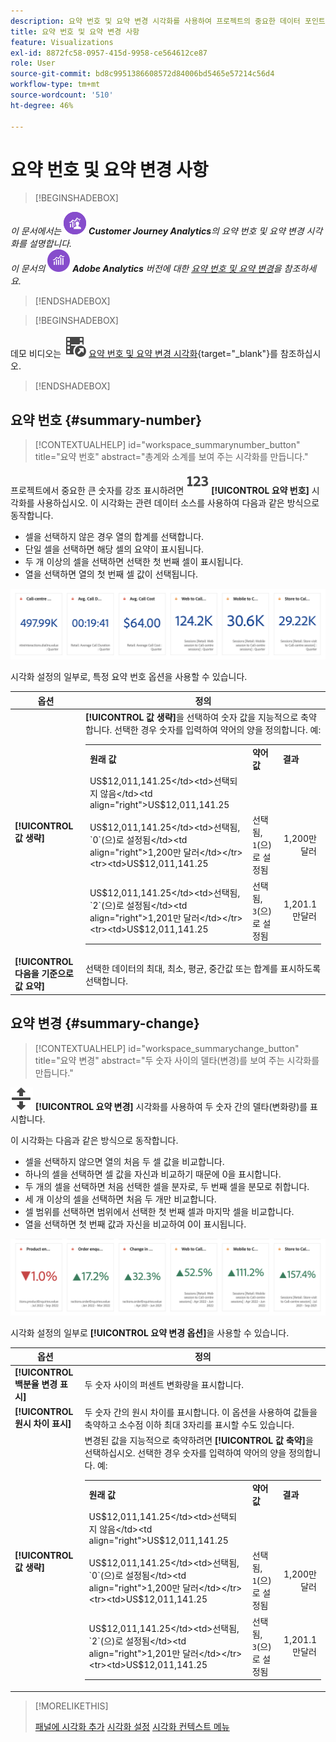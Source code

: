 ```yaml
---
description: 요약 번호 및 요약 변경 시각화를 사용하여 프로젝트의 중요한 데이터 포인트를 표시할 수 있습니다.
title: 요약 번호 및 요약 변경 사항
feature: Visualizations
exl-id: 8872fc58-0957-415d-9958-ce564612ce87
role: User
source-git-commit: bd8c9951386608572d84006bd5465e57214c56d4
workflow-type: tm+mt
source-wordcount: '510'
ht-degree: 46%

---
```


# 요약 번호 및 요약 변경 사항

>[!BEGINSHADEBOX]

_이 문서에서는_ ![CustomerJourneyAnalytics](/help/assets/icons/CustomerJourneyAnalytics.svg) _**Customer Journey Analytics**&#x200B;의 요약 번호 및 요약 변경 시각화를 설명합니다._<br/>_이 문서의_ ![AdobeAnalytics](/help/assets/icons/AdobeAnalytics.svg) _**Adobe Analytics** 버전에 대한 [요약 번호 및 요약 변경](https://experienceleague.adobe.com/en/docs/analytics/analyze/analysis-workspace/visualizations/summary-number-change)을 참조하세요._

>[!ENDSHADEBOX]

>[!BEGINSHADEBOX]

데모 비디오는 ![VideoCheckedOut](/help/assets/icons/VideoCheckedOut.svg) [요약 번호 및 요약 변경 시각화](https://video.tv.adobe.com/v/335564/?quality=12&learn=on){target="_blank"}를 참조하십시오.

>[!ENDSHADEBOX]

## 요약 번호 {#summary-number}

<!-- markdownlint-disable MD034 -->

>[!CONTEXTUALHELP]
>id="workspace_summarynumber_button"
>title="요약 번호"
>abstract="총계와 소계를 보여 주는 시각화를 만듭니다."

<!-- markdownlint-enable MD034 -->

프로젝트에서 중요한 큰 숫자를 강조 표시하려면 ![요약](/help/assets/icons/123.svg) **[!UICONTROL 요약 번호]** 시각화를 사용하십시오. 이 시각화는 관련 데이터 소스를 사용하여 다음과 같은 방식으로 동작합니다.

* 셀을 선택하지 않은 경우 열의 합계를 선택합니다.
* 단일 셀을 선택하면 해당 셀의 요약이 표시됩니다.
* 두 개 이상의 셀을 선택하면 선택한 첫 번째 셀이 표시됩니다.
* 열을 선택하면 열의 첫 번째 셀 값이 선택됩니다.

![요약 번호 시각화](asses/../assets/summary-number.png)

시각화 설정의 일부로, 특정 요약 번호 옵션을 사용할 수 있습니다.

| 옵션 | 정의 |
|--- |--- |
| **[!UICONTROL 값 생략]** | **[!UICONTROL 값 생략]**&#x200B;을 선택하여 숫자 값을 지능적으로 축약합니다. 선택한 경우 숫자를 입력하여 약어의 양을 정의합니다. 예: <br/><table><tr><td>**원래 값**</td><td>**약어 값**</td><td>**결과**</td></tr><tr><td>US$12,011,141.25</td><td>선택되지 않음</td><td  align="right">US$12,011,141.25</td></tr><tr><td>US$12,011,141.25</td><td>선택됨, `0`(으)로 설정됨</td><td align="right">1,200만 달러</td></tr><tr><td>US$12,011,141.25</td><td> 선택됨, `1`(으)로 설정됨</td><td  align="right">1,200만 달러</td></tr><tr><td>US$12,011,141.25</td><td>선택됨, `2`(으)로 설정됨</td><td align="right">1,201만 달러</td></tr><tr><td>US$12,011,141.25</td><td>선택됨, `3`(으)로 설정됨</td><td align="right">1,201.1만달러</td></tr></table> |
| **[!UICONTROL 다음을 기준으로 값 요약]** | 선택한 데이터의 최대, 최소, 평균, 중간값 또는 합계를 표시하도록 선택합니다. |

## 요약 변경 {#summary-change}

<!-- markdownlint-disable MD034 -->

>[!CONTEXTUALHELP]
>id="workspace_summarychange_button"
>title="요약 변경"
>abstract="두 숫자 사이의 델타(변경)를 보여 주는 시각화를 만듭니다."

<!-- markdownlint-enable MD034 -->


![MoveUpDown](/help/assets/icons/MoveUpDown.svg) **[!UICONTROL 요약 변경]** 시각화를 사용하여 두 숫자 간의 델타(변화량)를 표시합니다. <!-- This is applicable for AA, not CJA: The green and red color of the Summary Change can be controlled through [custom event polarity](https://experienceleague.adobe.com/docs/analytics/admin/admin-tools/success-events/success-event.html) or a calculated metric's [Show Upward Trend As](https://experienceleague.adobe.com/docs/analytics/components/calculated-metrics/calcmetric-workflow/cm-build-metrics.html) option.-->

<!--
The green and red color of the Summary Change can be controlled through [custom event polarity](https://experienceleague.adobe.com/docs/analytics/admin/admin/c-manage-report-suites/c-edit-report-suites/conversion-var-admin/c-success-events/success-event.md) or a calculated metric's [Show Upward Trend As](https://experienceleague.adobe.com/docs/analytics/components/calculated-metrics/calcmetric-workflow/cm-build-metrics.html) option.
-->

이 시각화는 다음과 같은 방식으로 동작합니다.

* 셀을 선택하지 않으면 열의 처음 두 셀 값을 비교합니다.
* 하나의 셀을 선택하면 셀 값을 자신과 비교하기 때문에 0을 표시합니다.
* 두 개의 셀을 선택하면 처음 선택한 셀을 분자로, 두 번째 셀을 분모로 취합니다.
* 세 개 이상의 셀을 선택하면 처음 두 개만 비교합니다.
* 셀 범위를 선택하면 범위에서 선택한 첫 번째 셀과 마지막 셀을 비교합니다.
* 열을 선택하면 첫 번째 값과 자신을 비교하여 0이 표시됩니다.


![두 숫자 간의 델타를 보여 주는 요약 변경 시각화](assets/summary-change.png)


시각화 설정의 일부로 **[!UICONTROL 요약 변경 옵션]**&#x200B;을 사용할 수 있습니다.

| 옵션 | 정의 |
|--- |--- |
| **[!UICONTROL 백분율 변경 표시]** | 두 숫자 사이의 퍼센트 변화량을 표시합니다. |
| **[!UICONTROL 원시 차이 표시]** | 두 숫자 간의 원시 차이를 표시합니다. 이 옵션을 사용하여 값들을 축약하고 소수점 이하 최대 3자리를 표시할 수도 있습니다. |
| **[!UICONTROL 값 생략]** | 변경된 값을 지능적으로 축약하려면 **[!UICONTROL 값 축약]**&#x200B;을 선택하십시오. 선택한 경우 숫자를 입력하여 약어의 양을 정의합니다. 예: <br/><table><tr><td>**원래 값**</td><td>**약어 값**</td><td>**결과**</td></tr><tr><td>US$12,011,141.25</td><td>선택되지 않음</td><td  align="right">US$12,011,141.25</td></tr><tr><td>US$12,011,141.25</td><td>선택됨, `0`(으)로 설정됨</td><td align="right">1,200만 달러</td></tr><tr><td>US$12,011,141.25</td><td> 선택됨, `1`(으)로 설정됨</td><td  align="right">1,200만 달러</td></tr><tr><td>US$12,011,141.25</td><td>선택됨, `2`(으)로 설정됨</td><td align="right">1,201만 달러</td></tr><tr><td>US$12,011,141.25</td><td>선택됨, `3`(으)로 설정됨</td><td align="right">1,201.1만달러</td></tr></table> |

>[!MORELIKETHIS]
>
>[패널에 시각화 추가](/help/analysis-workspace/visualizations/freeform-analysis-visualizations.md#add-visualizations-to-a-panel)
>[시각화 설정](/help/analysis-workspace/visualizations/freeform-analysis-visualizations.md#settings)
>[시각화 컨텍스트 메뉴](/help/analysis-workspace/visualizations/freeform-analysis-visualizations.md#context-menu)
>

